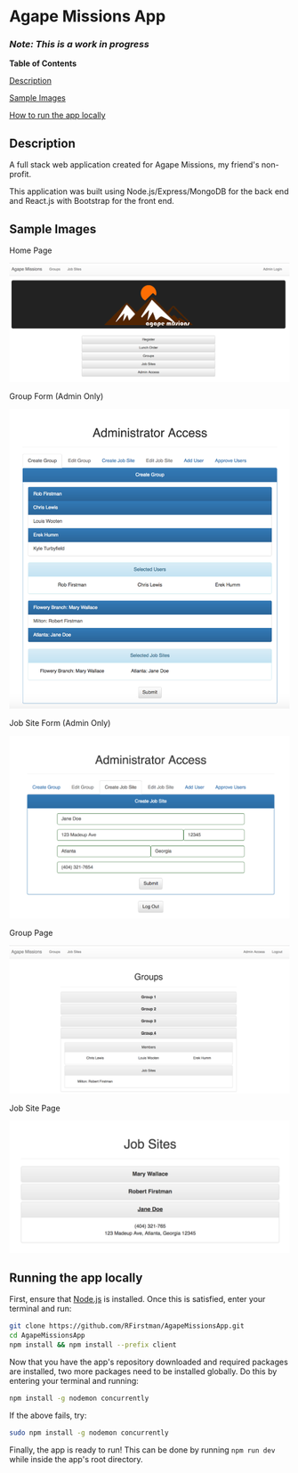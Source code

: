 # Agape Missions App

### _Note: This is a work in progress_

**Table of Contents**

[Description](#description)

[Sample Images](#sample-images)

[How to run the app locally](#running-the-app-locally)

## Description

A full stack web application created for Agape Missions, my friend's non-profit.

This application was built using Node.js/Express/MongoDB for the back end
and React.js with Bootstrap for the front end.

## Sample Images

Home Page

![Home Page](https://github.com/RFirstman/AgapeMissionsApp/raw/master/img/home.png "Home Page")

Group Form (Admin Only)

![Group Form](https://github.com/RFirstman/AgapeMissionsApp/raw/master/img/groupForm.png "Group Form")

Job Site Form (Admin Only)

![Job Site Form](https://github.com/RFirstman/AgapeMissionsApp/raw/master/img/jobSiteForm.png "Job Site Form")

Group Page

![Group Page](https://github.com/RFirstman/AgapeMissionsApp/raw/master/img/groupPage.png "Group Page")

Job Site Page

![Job Site Page](https://github.com/RFirstman/AgapeMissionsApp/raw/master/img/jobSitePage.png "Job Site Page")

## Running the app locally

First, ensure that [Node.js](https://nodejs.org/en/download/) is installed. 
Once this is satisfied, enter your terminal and run:

```bash
git clone https://github.com/RFirstman/AgapeMissionsApp.git
cd AgapeMissionsApp
npm install && npm install --prefix client
```

Now that you have the app's repository downloaded and required packages
are installed, two more packages need to be installed globally. Do this
by entering your terminal and running:

```bash
npm install -g nodemon concurrently
```

If the above fails, try: 

```bash
sudo npm install -g nodemon concurrently
```

Finally, the app is ready to run! This can be done by running `npm run dev`
while inside the app's root directory.